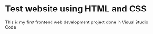 # Test website using HTML and CSS

This is my first frontend web development project done in Visual Studio Code
